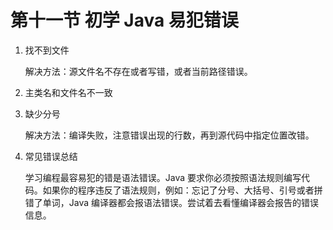 # 第十一节 初学 Java 易犯错误

1. 找不到文件

    解决方法：源文件名不存在或者写错，或者当前路径错误。

2. 主类名和文件名不一致

3. 缺少分号

    解决方法：编译失败，注意错误出现的行数，再到源代码中指定位置改错。

4. 常见错误总结

    学习编程最容易犯的错是语法错误。Java 要求你必须按照语法规则编写代码。如果你的程序违反了语法规则，例如：忘记了分号、大括号、引号或者拼错了单词，Java 编译器都会报语法错误。尝试着去看懂编译器会报告的错误信息。